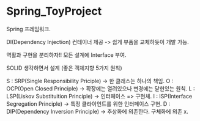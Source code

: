# Spring_ToyProject

Spring 프레임워크.

DI(Dependency Injection) 컨테이너 제공 -> 쉽게 부품을 교체하듯이 개발 가능.

역활과 구현을 분리하자!!  모든 설계에 Interface 부여.

SOLID 생각하면서 설계 
(좋은 객체지향 5가지 원칙)

S : SRP(Single Responsibility Priciple) -> 한 클래스는 하나의 책임.
O : OCP(Open Closed Principle) -> 확장에는 열려있으나 변경에는 닫현있는 원칙.
L : LSP(Liskov Substituition Principle) ->   인터페이스 => 구현체.
I : ISP(Interface Segregation Principle) -> 특정 클라이언트를 위한 인터페이스 구현.
D : DIP(Dependency Inversion Principle) -> 추상화에 의존한다. 구체화에 의존 x.
